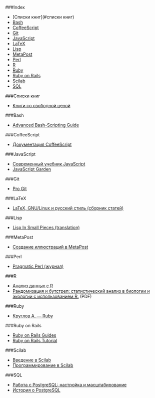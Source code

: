 ###Index
* [Списки книг](#списки книг)
* [Bash](#bash)
* [CoffeeScript](#coffeescript)
* [Git](#git)
* [JavaScript](#javascript)
* [LaTeX](#latex)
* [Lisp](#lisp)
* [MetaPost](#metapost)
* [Perl](#perl)
* [R](#r)
* [Ruby](#ruby)
* [Ruby on Rails](#ruby-on-rails)
* [Scilab](#scilab)
* [SQL](#sql)

###Списки книг
* [Книги со свободной ценой](http://www.books.ru/knigi-so-svobodnoi-tsenoi-3129328/)


###Bash

* [Advanced Bash-Scripting Guide](http://rus-linux.net/MyLDP/BOOKS/abs-guide/flat/abs-book.html)


###CoffeeScript

* [Документация CoffeeScript](http://cidocs.ru/coffeescript/)


###JavaScript

* [Современный учебник JavaScript](http://learn.javascript.ru/)
* [JavaScript Garden](http://bonsaiden.github.io/JavaScript-Garden/ru/)


###Git

* [Pro Git](http://git-scm.com/book/ru)
 

###LaTeX

* [LaTeX, GNU/Linux и русский стиль (сборник статей)](http://www.inp.nsk.su/~baldin/LaTeX/index.html)


###Lisp

* [Lisp In Small Pieces (translation)](https://github.com/ilammy/lisp)


###MetaPost

* [Создание иллюстраций в MetaPost](http://www.inp.nsk.su/~baldin/mpost/index.html)


###Perl

* [Pragmatic Perl (журнал)](http://pragmaticperl.com/)


###R

* [Анализ данных с R](http://www.inp.nsk.su/~baldin/DataAnalysis/index.html)
* [Рандомизация и бутстреп: статистический анализ в биологии и экологии с использованием R.](http://www.ievbras.ru/ecostat/Kiril/Article/A32/Starb.pdf) (PDF)


###Ruby

* [Круглов А. — Ruby](https://github.com/Krugloff/rus_ruby_book)


###Ruby on Rails

* [Ruby on Rails Guides](http://rusrails.ru)
* [Ruby on Rails Tutorial](http://railstutorial.ru/)

###Scilab

* [Введение в Scilab](http://forge.scilab.org/index.php/p/docintrotoscilab/downloads/)
* [Программирование в Scilab](http://forge.scilab.org/index.php/p/docprogscilab/downloads/)

###SQL

* [Работа с PostgreSQL: настройка и масштабирование](http://postgresql.leopard.in.ua/)
* [История о PostgreSQL](http://www.inp.nsk.su/~baldin/PostgreSQL/index.html)
